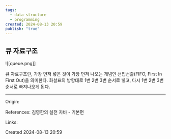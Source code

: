 ```yaml
---
tags:
  - data-structure
  - programming
created: 2024-08-13 20:59
publish: "true"
---
```

## 큐 자료구조
![[queue.png]]

큐 자료구조란, 가장 먼저 넣은 것이 가장 먼저 나오는 개념인 선입선출(FIFO, First In First Out)을 의미한다. 화살표의 방향대로  1번 2번 3번 순서로 넣고, 다시 1번 2번 3번 순서로 빠져나오게 된다.

---
Origin: 

References: 김영한의 실전 자바 - 기본편

Links: 

Created 2024-08-13 20:59